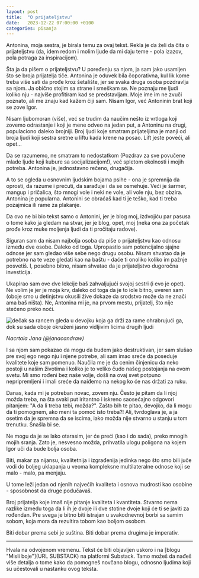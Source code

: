 ```yaml
---
layout: post
title:  "O prijateljstvu"
date:   2023-12-22 07:00:00 +0100
categories: pisanja
---
```


Antonina, moja sestra, je birala temu za ovaj tekst. Rekla je da želi da čita o prijateljstvu (da, idem redom i molim ljude da mi daju teme - pola izazov, pola potraga za inspiracijom).

Šta ja da pišem o prijateljstvu? U poređenju sa njom, ja sam jako usamljen što se broja prijatelja tiče. Antonina je oduvek bila čoporativna, kul lik kome treba više sati da prođe kroz šetalište, jer se svaka druga osoba pozdravlja sa njom. Ja obično stojim sa strane i smeškam se. Ne poznaju me ljudi koliko nju - najviše profitiram kad se predstavljam. Moje ime im ne zvuči poznato, ali me znaju kad kažem čiji sam. Nisam Igor, već Antoninin brat koji se zove Igor.

Nisam ljubomoran (više), već se trudim da naučim nešto iz vrtloga koji zovemo odrastanje i koji je mene odveo na jedan put, a Antoninu na drugi, populaciono daleko brojniji. Broj ljudi koje smatram prijateljima je manji od broja ljudi koji sestra sretne u liftu kada krene na posao. Lift jeste poveći, ali opet...

Da se razumemo, ne smatram to nedostatkom (Pozdrav za sve povučene mlade ljude koji kubure sa socijalizacijom!), već spletom okolnosti i mojih potreba. Antonina je, jednostavno rečeno, drugačija.

A to se ogleda u osnovnim ljudskim bojama psihe - ona je spremnija da oprosti, da razume i prećuti, da sarađuje i da se osmehuje. Veći je šarmer, mangup i pričalica, što mnogi vole i neki ne vole, ali vole nju, bez obzira. Antonina je popularna. Antonini se obraćaš kad ti je teško, kad ti treba pozajmica ili rame za plakanje.

Da ovo ne bi bio tekst samo o Antonini, jer je blog moj, izdvojiću par pasusa o tome kako ja gledam na stvar, jer je blog, opet, moj (neka ona za početak prođe kroz muke moljenja ljudi da ti pročitaju radove).

Siguran sam da nisam najbolja osoba da piše o prijateljstvu kao odnosu između dve osobe. Daleko od toga. Upropastio sam potencijalno sjajne odnose jer sam gledao više sebe nego drugu osobu. Nisam shvatao da je potrebno na te veze gledati kao na baštu - daće ti onoliko koliko im pažnje posvetiš. I, posebno bitno, nisam shvatao da je prijateljstvo dugoročna investicija.

Ukapirao sam ove dve lekcije baš zahvaljujući svojoj sestri (i evo je opet). Ne volim je jer je moja krv, daleko od toga da je to iole bitno, uveren sam (oboje smo u detinjstvu okusili žive dokaze da srodstvo može da ne znači ama baš ništa). Ne, Antonina mi je, na prvom mestu, prijatelj, što nije stečeno preko noći.

![dečak sa rancem gleda u devojku koja ga drži za rame ohrabrujući ga, dok su sada oboje okruženi jasno vidljivim licima drugih ljudi](/a/jana-bff2.png)

*Nacrtala Jana (@janacandraw)*

I sa njom sam pokazao da mogu da budem jako destruktivan, jer sam slušao pre svoj ego nego nju i njene potrebe, ali sam imao sreće da poseduje kvalitete koje sam pomenuo. Naučila me je da cenim činjenicu da neko postoji u našim životima i koliko je to veliko čudo našeg postojanja na ovom svetu. Mi smo rođeni bez naše volje, došli na ovaj svet potpuno nepripremljeni i imali sreće da naiđemo na nekog ko će nas držati za ruku.

Danas, kada mi je potreban novac, zovem nju. Često je pitam da li njoj možda treba, na šta svaki put iritantno i iskreno saosećajno odgovori pitanjem: "A da li treba tebi, možda?". Zašto bih te pitao, devojko, da li mogu da ti pomognem, ako meni ta pomoć isto treba?! Ali, tvrdoglava je, a ja osetim da je spremna da se iscima, iako možda nije stvarno u stanju u tom trenutku. Snašla bi se.

Ne mogu da je se lako otarasim, jer će preći (kao i do sada), preko mnogih mojih sranja. Zato je, nesvesno možda, prihvatila ulogu poligona na kojem Igor uči da bude bolja osoba.

Biti, makar za nijansu, kvalitetnija i izgrađenija jedinka nego što smo bili juče vodi do boljeg uklapanja u veoma kompleksne multilateralne odnose koji se malo - malo, pa menjaju.

U tome leži jedan od njenih najvećih kvaliteta i osnova mudrosti kao osobine - sposobnost da druge podučavaš.

Broj prijatelja koje imaš nije pitanje kvaliteta i kvantiteta. Stvarno nema razlike između toga da li ih je dvoje ili dve stotine dvoje koji će ti se javiti za rođendan. Pre svega je bitno biti istrajan u svakodnevnoj borbi sa samim sobom, koja mora da rezultira tobom kao boljom osobom.

Biti dobar prema sebi je suština. Biti dobar prema drugima je imperativ.

---

Hvala na odvojenom vremenu. Tekst će biti objavljen uskoro i na [blogu "Misli boje"](URL SUBSTACK) na platformi Substack. Tamo možeš da nađeš više detalja o tome kako da pomogneš novčano blogu, odnosno ljudima koji su učestovali u nastanku ovog teksta.
